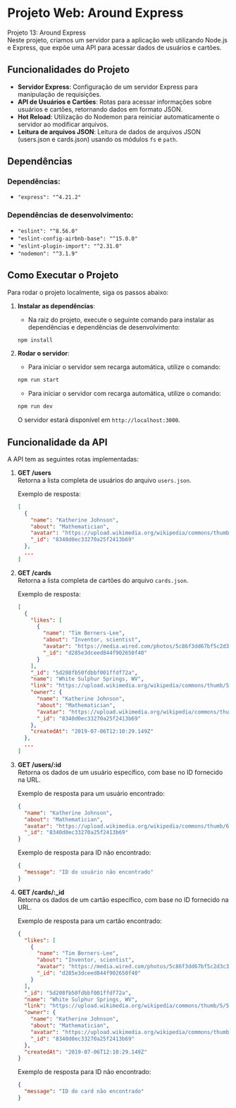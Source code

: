 # Projeto Web: Around Express

Projeto 13: Around Express  
Neste projeto, criamos um servidor para a aplicação web utilizando Node.js e Express, que expõe uma API para acessar dados de usuários e cartões.

## Funcionalidades do Projeto

- **Servidor Express**: Configuração de um servidor Express para manipulação de requisições.
- **API de Usuários e Cartões**: Rotas para acessar informações sobre usuários e cartões, retornando dados em formato JSON.
- **Hot Reload**: Utilização do Nodemon para reiniciar automaticamente o servidor ao modificar arquivos.
- **Leitura de arquivos JSON**: Leitura de dados de arquivos JSON (users.json e cards.json) usando os módulos `fs` e `path`.

## Dependências

### Dependências:

- `"express": "^4.21.2"`

### Dependências de desenvolvimento:

- `"eslint": "^8.56.0"`
- `"eslint-config-airbnb-base": "^15.0.0"`
- `"eslint-plugin-import": "^2.31.0"`
- `"nodemon": "^3.1.9"`

## Como Executar o Projeto

Para rodar o projeto localmente, siga os passos abaixo:

1. **Instalar as dependências**:

   - Na raiz do projeto, execute o seguinte comando para instalar as dependências e dependências de desenvolvimento:

   ```bash
   npm install
   ```

2. **Rodar o servidor**:

   - Para iniciar o servidor sem recarga automática, utilize o comando:

   ```bash
   npm run start
   ```

   - Para iniciar o servidor com recarga automática, utilize o comando:

   ```bash
   npm run dev
   ```

   O servidor estará disponível em `http://localhost:3000`.

## Funcionalidade da API

A API tem as seguintes rotas implementadas:

1. **GET /users**  
   Retorna a lista completa de usuários do arquivo `users.json`.

   Exemplo de resposta:

   ```json
   [
     {
       "name": "Katherine Johnson",
       "about": "Mathematician",
       "avatar": "https://upload.wikimedia.org/wikipedia/commons/thumb/6/6d/Katherine_Johnson_1983.jpg/800px-Katherine_Johnson_1983.jpg",
       "_id": "8340d0ec33270a25f2413b69"
     },
     ...
   ]
   ```

2. **GET /cards**  
   Retorna a lista completa de cartões do arquivo `cards.json`.

   Exemplo de resposta:

   ```json
   [
     {
       "likes": [
         {
           "name": "Tim Berners-Lee",
           "about": "Inventor, scientist",
           "avatar": "https://media.wired.com/photos/5c86f3dd67bf5c2d3c382474/4:3/w_2400,h_1800,c_limit/TBL-RTX6HE9J-(1).jpg",
           "_id": "d285e3dceed844f902650f40"
         }
       ],
       "_id": "5d208fb50fdbbf001ffdf72a",
       "name": "White Sulphur Springs, WV",
       "link": "https://upload.wikimedia.org/wikipedia/commons/thumb/5/58/2008-0831-TheGreenbrier-North.jpg/1024px-2008-0831-TheGreenbrier-North.jpg",
       "owner": {
         "name": "Katherine Johnson",
         "about": "Mathematician",
         "avatar": "https://upload.wikimedia.org/wikipedia/commons/thumb/6/6d/Katherine_Johnson_1983.jpg/800px-Katherine_Johnson_1983.jpg",
         "_id": "8340d0ec33270a25f2413b69"
       },
       "createdAt": "2019-07-06T12:10:29.149Z"
     },
     ...
   ]
   ```

3. **GET /users/:id**  
   Retorna os dados de um usuário específico, com base no ID fornecido na URL.

   Exemplo de resposta para um usuário encontrado:

   ```json
   {
     "name": "Katherine Johnson",
     "about": "Mathematician",
     "avatar": "https://upload.wikimedia.org/wikipedia/commons/thumb/6/6d/Katherine_Johnson_1983.jpg/800px-Katherine_Johnson_1983.jpg",
     "_id": "8340d0ec33270a25f2413b69"
   }
   ```

   Exemplo de resposta para ID não encontrado:

   ```json
   {
     "message": "ID do usuário não encontrado"
   }
   ```

4. **GET /cards/:\_id**  
   Retorna os dados de um cartão específico, com base no ID fornecido na URL.

   Exemplo de resposta para um cartão encontrado:

   ```json
   {
     "likes": [
       {
         "name": "Tim Berners-Lee",
         "about": "Inventor, scientist",
         "avatar": "https://media.wired.com/photos/5c86f3dd67bf5c2d3c382474/4:3/w_2400,h_1800,c_limit/TBL-RTX6HE9J-(1).jpg",
         "_id": "d285e3dceed844f902650f40"
       }
     ],
     "_id": "5d208fb50fdbbf001ffdf72a",
     "name": "White Sulphur Springs, WV",
     "link": "https://upload.wikimedia.org/wikipedia/commons/thumb/5/58/2008-0831-TheGreenbrier-North.jpg/1024px-2008-0831-TheGreenbrier-North.jpg",
     "owner": {
       "name": "Katherine Johnson",
       "about": "Mathematician",
       "avatar": "https://upload.wikimedia.org/wikipedia/commons/thumb/6/6d/Katherine_Johnson_1983.jpg/800px-Katherine_Johnson_1983.jpg",
       "_id": "8340d0ec33270a25f2413b69"
     },
     "createdAt": "2019-07-06T12:10:29.149Z"
   }
   ```

   Exemplo de resposta para ID não encontrado:

   ```json
   {
     "message": "ID do card não encontrado"
   }
   ```
